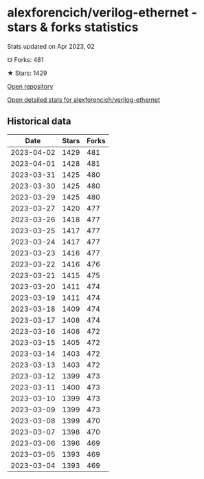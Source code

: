 # alexforencich/verilog-ethernet - stars & forks statistics

Stats updated on Apr 2023, 02

☋ Forks: 481

★ Stars: 1429

[Open repository](https://github.com/alexforencich/verilog-ethernet)

[Open detailed stats for alexforencich/verilog-ethernet](https://reviewgithub.com/rep/alexforencich/verilog-ethernet)

## Historical data
| Date | Stars | Forks |
|------|-------|-------|
| 2023-04-02 | 1429 | 481 | 
| 2023-04-01 | 1428 | 481 | 
| 2023-03-31 | 1425 | 480 | 
| 2023-03-30 | 1425 | 480 | 
| 2023-03-29 | 1425 | 480 | 
| 2023-03-27 | 1420 | 477 | 
| 2023-03-26 | 1418 | 477 | 
| 2023-03-25 | 1417 | 477 | 
| 2023-03-24 | 1417 | 477 | 
| 2023-03-23 | 1416 | 477 | 
| 2023-03-22 | 1416 | 476 | 
| 2023-03-21 | 1415 | 475 | 
| 2023-03-20 | 1411 | 474 | 
| 2023-03-19 | 1411 | 474 | 
| 2023-03-18 | 1409 | 474 | 
| 2023-03-17 | 1408 | 474 | 
| 2023-03-16 | 1408 | 472 | 
| 2023-03-15 | 1405 | 472 | 
| 2023-03-14 | 1403 | 472 | 
| 2023-03-13 | 1403 | 472 | 
| 2023-03-12 | 1399 | 473 | 
| 2023-03-11 | 1400 | 473 | 
| 2023-03-10 | 1399 | 473 | 
| 2023-03-09 | 1399 | 473 | 
| 2023-03-08 | 1399 | 470 | 
| 2023-03-07 | 1398 | 470 | 
| 2023-03-06 | 1396 | 469 | 
| 2023-03-05 | 1393 | 469 | 
| 2023-03-04 | 1393 | 469 | 

